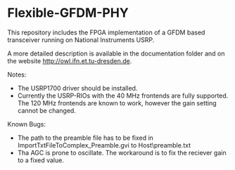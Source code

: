 # Flexible-GFDM-PHY
This repository includes the FPGA implementation of a GFDM based transceiver running on National Instruments USRP.

A more detailed description is available in the documentation folder and on the website http://owl.ifn.et.tu-dresden.de.

Notes:
- The USRP1700 driver should be installed.
- Currently the USRP-RIOs with the 40 MHz frontends are fully supported. The 120 MHz frontends are known to work, however the gain setting cannot be changed.

Known Bugs:
- The path to the preamble file has to be fixed in ImportTxtFileToComplex_Preamble.gvi to Host\preamble.txt
- Tha AGC is prone to oscillate. The workaround is to fix the reciever gain to a fixed value.
